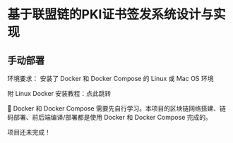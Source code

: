 # 基于联盟链的PKI证书签发系统设计与实现


## 手动部署
环境要求： 安装了 Docker 和 Docker Compose 的 Linux 或 Mac OS 环境

附 Linux Docker 安装教程：点此跳转  

🤔 Docker 和 Docker Compose 需要先自行学习。本项目的区块链网络搭建、链码部署、前后端编译/部署都是使用 Docker 和 Docker Compose 完成的。

项目还未完成！

